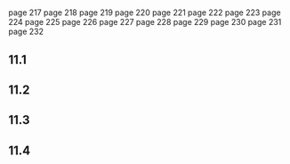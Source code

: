 #

page 217
page 218
page 219
page 220
page 221
page 222
page 223
page 224
page 225
page 226
page 227
page 228
page 229
page 230
page 231
page 232

## 11.1

## 11.2

## 11.3

## 11.4
